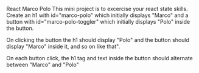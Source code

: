 React Marco Polo
This mini project is to excercise your react state skills. Create an h1 with id="marco-polo" which initially displays "Marco" and a button with id="marco-polo-toggler" which initially displays "Polo" inside the button.

On clicking the button the h1 should display "Polo" and the button should display "Marco" inside it, and so on like that".

On each button click, the h1 tag and text inside the button should alternate between "Marco" and "Polo"
